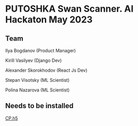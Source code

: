 # PUTOSHKA Swan Scanner. AI Hackaton May 2023

## Team
  
  Ilya Bogdanov (Product Manager) 

  Kirill Vasilyev (Django Dev)
  
  Alexander Skorokhodov (React Js Dev)
  
  Stepan Visotsky (ML Scientist)
  
  Polina Nazarova (ML Scientist)

## Needs to be installed 
[CP.h5](https://disk.yandex.com/d/QUU9d35wP3b7cQ)
